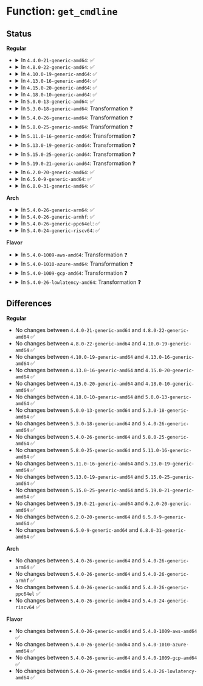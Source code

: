 # Function: <code>get_cmdline</code>

## Status
<b>Regular</b>
<ul>
<li>
<details>
<summary>In <code>4.4.0-21-generic-amd64</code>: ✅</summary>

```c
int get_cmdline(struct task_struct * task, char * buffer, int buflen)
```

```json
{
  "name": "get_cmdline",
  "collision_type": "Unique Global",
  "inline_type": "No",
  "funcs": [
    {
      "addr": 18446744071580598784,
      "name": "get_cmdline",
      "external": true,
      "loc": "mm/util.c:402",
      "file": "mm/util.c",
      "inline": "seen, unknown",
      "caller_inline": [],
      "caller_func": [
        "kernel/auditsc.c:audit_log_exit"
      ]
    }
  ],
  "symbols": [
    {
      "addr": 18446744071580598784,
      "name": "get_cmdline",
      "section": ".text",
      "bind": "STB_GLOBAL",
      "size": 234
    }
  ]
}
```
</details>
</li>
<li>
<details>
<summary>In <code>4.8.0-22-generic-amd64</code>: ✅</summary>

```c
int get_cmdline(struct task_struct * task, char * buffer, int buflen)
```

```json
{
  "name": "get_cmdline",
  "collision_type": "Unique Global",
  "inline_type": "No",
  "funcs": [
    {
      "addr": 18446744071580700496,
      "name": "get_cmdline",
      "external": true,
      "loc": "mm/util.c:603",
      "file": "mm/util.c",
      "inline": "seen, unknown",
      "caller_inline": [],
      "caller_func": [
        "kernel/auditsc.c:audit_log_exit",
        "lib/string_helpers.c:kstrdup_quotable_cmdline"
      ]
    }
  ],
  "symbols": [
    {
      "addr": 18446744071580700496,
      "name": "get_cmdline",
      "section": ".text",
      "bind": "STB_GLOBAL",
      "size": 322
    }
  ]
}
```
</details>
</li>
<li>
<details>
<summary>In <code>4.10.0-19-generic-amd64</code>: ✅</summary>

```c
int get_cmdline(struct task_struct * task, char * buffer, int buflen)
```

```json
{
  "name": "get_cmdline",
  "collision_type": "Unique Global",
  "inline_type": "No",
  "funcs": [
    {
      "addr": 18446744071580766304,
      "name": "get_cmdline",
      "external": true,
      "loc": "mm/util.c:606",
      "file": "mm/util.c",
      "inline": "seen, unknown",
      "caller_inline": [],
      "caller_func": [
        "kernel/auditsc.c:audit_log_exit",
        "lib/string_helpers.c:kstrdup_quotable_cmdline"
      ]
    }
  ],
  "symbols": [
    {
      "addr": 18446744071580766304,
      "name": "get_cmdline",
      "section": ".text",
      "bind": "STB_GLOBAL",
      "size": 328
    }
  ]
}
```
</details>
</li>
<li>
<details>
<summary>In <code>4.13.0-16-generic-amd64</code>: ✅</summary>

```c
int get_cmdline(struct task_struct * task, char * buffer, int buflen)
```

```json
{
  "name": "get_cmdline",
  "collision_type": "Unique Global",
  "inline_type": "No",
  "funcs": [
    {
      "addr": 18446744071580802736,
      "name": "get_cmdline",
      "external": true,
      "loc": "mm/util.c:690",
      "file": "mm/util.c",
      "inline": "seen, unknown",
      "caller_inline": [],
      "caller_func": [
        "kernel/auditsc.c:audit_log_exit",
        "lib/string_helpers.c:kstrdup_quotable_cmdline"
      ]
    }
  ],
  "symbols": [
    {
      "addr": 18446744071580802736,
      "name": "get_cmdline",
      "section": ".text",
      "bind": "STB_GLOBAL",
      "size": 349
    }
  ]
}
```
</details>
</li>
<li>
<details>
<summary>In <code>4.15.0-20-generic-amd64</code>: ✅</summary>

```c
int get_cmdline(struct task_struct * task, char * buffer, int buflen)
```

```json
{
  "name": "get_cmdline",
  "collision_type": "Unique Global",
  "inline_type": "No",
  "funcs": [
    {
      "addr": 18446744071580891440,
      "name": "get_cmdline",
      "external": true,
      "loc": "mm/util.c:690",
      "file": "mm/util.c",
      "inline": "seen, unknown",
      "caller_inline": [],
      "caller_func": [
        "kernel/auditsc.c:audit_log_exit",
        "lib/string_helpers.c:kstrdup_quotable_cmdline"
      ]
    }
  ],
  "symbols": [
    {
      "addr": 18446744071580891440,
      "name": "get_cmdline",
      "section": ".text",
      "bind": "STB_GLOBAL",
      "size": 349
    }
  ]
}
```
</details>
</li>
<li>
<details>
<summary>In <code>4.18.0-10-generic-amd64</code>: ✅</summary>

```c
int get_cmdline(struct task_struct * task, char * buffer, int buflen)
```

```json
{
  "name": "get_cmdline",
  "collision_type": "Unique Global",
  "inline_type": "No",
  "funcs": [
    {
      "addr": 18446744071581027424,
      "name": "get_cmdline",
      "external": true,
      "loc": "mm/util.c:733",
      "file": "mm/util.c",
      "inline": "seen, unknown",
      "caller_inline": [],
      "caller_func": [
        "kernel/auditsc.c:audit_log_exit",
        "lib/string_helpers.c:kstrdup_quotable_cmdline"
      ]
    }
  ],
  "symbols": [
    {
      "addr": 18446744071581027424,
      "name": "get_cmdline",
      "section": ".text",
      "bind": "STB_GLOBAL",
      "size": 349
    }
  ]
}
```
</details>
</li>
<li>
<details>
<summary>In <code>5.0.0-13-generic-amd64</code>: ✅</summary>

```c
int get_cmdline(struct task_struct * task, char * buffer, int buflen)
```

```json
{
  "name": "get_cmdline",
  "collision_type": "Unique Global",
  "inline_type": "No",
  "funcs": [
    {
      "addr": 18446744071581104960,
      "name": "get_cmdline",
      "external": true,
      "loc": "mm/util.c:735",
      "file": "mm/util.c",
      "inline": "seen, unknown",
      "caller_inline": [],
      "caller_func": [
        "kernel/auditsc.c:audit_log_exit",
        "lib/string_helpers.c:kstrdup_quotable_cmdline"
      ]
    }
  ],
  "symbols": [
    {
      "addr": 18446744071581104960,
      "name": "get_cmdline",
      "section": ".text",
      "bind": "STB_GLOBAL",
      "size": 349
    }
  ]
}
```
</details>
</li>
<li>
<details>
<summary>In <code>5.3.0-18-generic-amd64</code>: Transformation ❓</summary>

```c
int get_cmdline(struct task_struct * task, char * buffer, int buflen)
```

```json
{
  "name": "get_cmdline",
  "collision_type": "Unique Global",
  "inline_type": "No",
  "funcs": [
    {
      "addr": 0,
      "name": "get_cmdline",
      "external": true,
      "loc": "mm/util.c:738",
      "file": "mm/util.c",
      "inline": "seen, unknown",
      "caller_inline": [],
      "caller_func": [
        "kernel/auditsc.c:audit_log_exit",
        "lib/string_helpers.c:kstrdup_quotable_cmdline"
      ]
    }
  ],
  "symbols": [
    {
      "addr": 18446744071581170118,
      "name": "get_cmdline.cold",
      "section": ".text",
      "bind": "STB_LOCAL",
      "size": 12
    },
    {
      "addr": 18446744071581169760,
      "name": "get_cmdline",
      "section": ".text",
      "bind": "STB_GLOBAL",
      "size": 346
    }
  ]
}
```
</details>
</li>
<li>
<details>
<summary>In <code>5.4.0-26-generic-amd64</code>: Transformation ❓</summary>

```c
int get_cmdline(struct task_struct * task, char * buffer, int buflen)
```

```json
{
  "name": "get_cmdline",
  "collision_type": "Unique Global",
  "inline_type": "No",
  "funcs": [
    {
      "addr": 0,
      "name": "get_cmdline",
      "external": true,
      "loc": "mm/util.c:843",
      "file": "mm/util.c",
      "inline": "seen, unknown",
      "caller_inline": [],
      "caller_func": [
        "kernel/auditsc.c:audit_log_exit",
        "lib/string_helpers.c:kstrdup_quotable_cmdline"
      ]
    }
  ],
  "symbols": [
    {
      "addr": 18446744071581228164,
      "name": "get_cmdline.cold",
      "section": ".text",
      "bind": "STB_LOCAL",
      "size": 12
    },
    {
      "addr": 18446744071581227696,
      "name": "get_cmdline",
      "section": ".text",
      "bind": "STB_GLOBAL",
      "size": 346
    }
  ]
}
```
</details>
</li>
<li>
<details>
<summary>In <code>5.8.0-25-generic-amd64</code>: Transformation ❓</summary>

```c
int get_cmdline(struct task_struct * task, char * buffer, int buflen)
```

```json
{
  "name": "get_cmdline",
  "collision_type": "Unique Global",
  "inline_type": "No",
  "funcs": [
    {
      "addr": 0,
      "name": "get_cmdline",
      "external": true,
      "loc": "mm/util.c:865",
      "file": "mm/util.c",
      "inline": "seen, unknown",
      "caller_inline": [],
      "caller_func": [
        "kernel/auditsc.c:audit_log_proctitle",
        "lib/string_helpers.c:kstrdup_quotable_cmdline"
      ]
    }
  ],
  "symbols": [
    {
      "addr": 18446744071581415943,
      "name": "get_cmdline.cold",
      "section": ".text",
      "bind": "STB_LOCAL",
      "size": 12
    },
    {
      "addr": 18446744071581415472,
      "name": "get_cmdline",
      "section": ".text",
      "bind": "STB_GLOBAL",
      "size": 351
    }
  ]
}
```
</details>
</li>
<li>
<details>
<summary>In <code>5.11.0-16-generic-amd64</code>: Transformation ❓</summary>

```c
int get_cmdline(struct task_struct * task, char * buffer, int buflen)
```

```json
{
  "name": "get_cmdline",
  "collision_type": "Unique Global",
  "inline_type": "No",
  "funcs": [
    {
      "addr": 0,
      "name": "get_cmdline",
      "external": true,
      "loc": "mm/util.c:924",
      "file": "mm/util.c",
      "inline": "seen, unknown",
      "caller_inline": [],
      "caller_func": [
        "kernel/auditsc.c:audit_log_proctitle",
        "lib/string_helpers.c:kstrdup_quotable_cmdline"
      ]
    }
  ],
  "symbols": [
    {
      "addr": 18446744071591325443,
      "name": "get_cmdline.cold",
      "section": ".text",
      "bind": "STB_LOCAL",
      "size": 12
    },
    {
      "addr": 18446744071581458624,
      "name": "get_cmdline",
      "section": ".text",
      "bind": "STB_GLOBAL",
      "size": 351
    }
  ]
}
```
</details>
</li>
<li>
<details>
<summary>In <code>5.13.0-19-generic-amd64</code>: Transformation ❓</summary>

```c
int get_cmdline(struct task_struct * task, char * buffer, int buflen)
```

```json
{
  "name": "get_cmdline",
  "collision_type": "Unique Global",
  "inline_type": "No",
  "funcs": [
    {
      "addr": 0,
      "name": "get_cmdline",
      "external": true,
      "loc": "mm/util.c:914",
      "file": "mm/util.c",
      "inline": "seen, unknown",
      "caller_inline": [],
      "caller_func": [
        "kernel/auditsc.c:audit_log_exit",
        "lib/string_helpers.c:kstrdup_quotable_cmdline"
      ]
    }
  ],
  "symbols": [
    {
      "addr": 18446744071591267501,
      "name": "get_cmdline.cold",
      "section": ".text",
      "bind": "STB_LOCAL",
      "size": 12
    },
    {
      "addr": 18446744071581479472,
      "name": "get_cmdline",
      "section": ".text",
      "bind": "STB_GLOBAL",
      "size": 351
    }
  ]
}
```
</details>
</li>
<li>
<details>
<summary>In <code>5.15.0-25-generic-amd64</code>: Transformation ❓</summary>

```c
int get_cmdline(struct task_struct * task, char * buffer, int buflen)
```

```json
{
  "name": "get_cmdline",
  "collision_type": "Unique Global",
  "inline_type": "No",
  "funcs": [
    {
      "addr": 0,
      "name": "get_cmdline",
      "external": true,
      "loc": "mm/util.c:945",
      "file": "mm/util.c",
      "inline": "seen, unknown",
      "caller_inline": [],
      "caller_func": [
        "kernel/auditsc.c:audit_log_exit",
        "lib/string_helpers.c:kstrdup_quotable_cmdline"
      ]
    }
  ],
  "symbols": [
    {
      "addr": 18446744071592192708,
      "name": "get_cmdline.cold",
      "section": ".text",
      "bind": "STB_LOCAL",
      "size": 12
    },
    {
      "addr": 18446744071581733872,
      "name": "get_cmdline",
      "section": ".text",
      "bind": "STB_GLOBAL",
      "size": 351
    }
  ]
}
```
</details>
</li>
<li>
<details>
<summary>In <code>5.19.0-21-generic-amd64</code>: Transformation ❓</summary>

```c
int get_cmdline(struct task_struct * task, char * buffer, int buflen)
```

```json
{
  "name": "get_cmdline",
  "collision_type": "Unique Global",
  "inline_type": "No",
  "funcs": [
    {
      "addr": 0,
      "name": "get_cmdline",
      "external": true,
      "loc": "mm/util.c:1070",
      "file": "mm/util.c",
      "inline": "seen, unknown",
      "caller_inline": [],
      "caller_func": [
        "kernel/auditsc.c:audit_log_exit",
        "lib/string_helpers.c:kstrdup_quotable_cmdline"
      ]
    }
  ],
  "symbols": [
    {
      "addr": 18446744071593968610,
      "name": "get_cmdline.cold",
      "section": ".text",
      "bind": "STB_LOCAL",
      "size": 12
    },
    {
      "addr": 18446744071582114768,
      "name": "get_cmdline",
      "section": ".text",
      "bind": "STB_GLOBAL",
      "size": 375
    }
  ]
}
```
</details>
</li>
<li>
<details>
<summary>In <code>6.2.0-20-generic-amd64</code>: ✅</summary>

```c
int get_cmdline(struct task_struct * task, char * buffer, int buflen)
```

```json
{
  "name": "get_cmdline",
  "collision_type": "Unique Global",
  "inline_type": "No",
  "funcs": [
    {
      "addr": 18446744071582588576,
      "name": "get_cmdline",
      "external": true,
      "loc": "mm/util.c:965",
      "file": "mm/util.c",
      "inline": "seen, unknown",
      "caller_inline": [],
      "caller_func": [
        "kernel/auditsc.c:audit_log_exit",
        "lib/string_helpers.c:kstrdup_quotable_cmdline"
      ]
    }
  ],
  "symbols": [
    {
      "addr": 18446744071582588576,
      "name": "get_cmdline",
      "section": ".text",
      "bind": "STB_GLOBAL",
      "size": 378
    }
  ]
}
```
</details>
</li>
<li>
<details>
<summary>In <code>6.5.0-9-generic-amd64</code>: ✅</summary>

```c
int get_cmdline(struct task_struct * task, char * buffer, int buflen)
```

```json
{
  "name": "get_cmdline",
  "collision_type": "Unique Global",
  "inline_type": "No",
  "funcs": [
    {
      "addr": 18446744071582795936,
      "name": "get_cmdline",
      "external": true,
      "loc": "mm/util.c:988",
      "file": "mm/util.c",
      "inline": "seen, unknown",
      "caller_inline": [],
      "caller_func": [
        "kernel/auditsc.c:audit_log_exit",
        "lib/string_helpers.c:kstrdup_quotable_cmdline"
      ]
    }
  ],
  "symbols": [
    {
      "addr": 18446744071582795936,
      "name": "get_cmdline",
      "section": ".text",
      "bind": "STB_GLOBAL",
      "size": 378
    }
  ]
}
```
</details>
</li>
<li>
<details>
<summary>In <code>6.8.0-31-generic-amd64</code>: ✅</summary>

```c
int get_cmdline(struct task_struct * task, char * buffer, int buflen)
```

```json
{
  "name": "get_cmdline",
  "collision_type": "Unique Global",
  "inline_type": "No",
  "funcs": [
    {
      "addr": 18446744071582970656,
      "name": "get_cmdline",
      "external": true,
      "loc": "mm/util.c:996",
      "file": "mm/util.c",
      "inline": "seen, unknown",
      "caller_inline": [],
      "caller_func": [
        "kernel/auditsc.c:audit_log_proctitle",
        "lib/string_helpers.c:kstrdup_quotable_cmdline"
      ]
    }
  ],
  "symbols": [
    {
      "addr": 18446744071582970656,
      "name": "get_cmdline",
      "section": ".text",
      "bind": "STB_GLOBAL",
      "size": 378
    }
  ]
}
```
</details>
</li>
</ul>
<b>Arch</b>
<ul>
<li>
<details>
<summary>In <code>5.4.0-26-generic-arm64</code>: ✅</summary>

```c
int get_cmdline(struct task_struct * task, char * buffer, int buflen)
```

```json
{
  "name": "get_cmdline",
  "collision_type": "Unique Global",
  "inline_type": "No",
  "funcs": [
    {
      "addr": 18446603336492618040,
      "name": "get_cmdline",
      "external": true,
      "loc": "mm/util.c:843",
      "file": "mm/util.c",
      "inline": "seen, unknown",
      "caller_inline": [],
      "caller_func": [
        "kernel/auditsc.c:audit_log_exit",
        "lib/string_helpers.c:kstrdup_quotable_cmdline"
      ]
    }
  ],
  "symbols": [
    {
      "addr": 18446603336492618040,
      "name": "get_cmdline",
      "section": ".text",
      "bind": "STB_GLOBAL",
      "size": 452
    }
  ]
}
```
</details>
</li>
<li>
<details>
<summary>In <code>5.4.0-26-generic-armhf</code>: ✅</summary>

```c
int get_cmdline(struct task_struct * task, char * buffer, int buflen)
```

```json
{
  "name": "get_cmdline",
  "collision_type": "Unique Global",
  "inline_type": "No",
  "funcs": [
    {
      "addr": 3226469132,
      "name": "get_cmdline",
      "external": true,
      "loc": "mm/util.c:843",
      "file": "mm/util.c",
      "inline": "seen, unknown",
      "caller_inline": [],
      "caller_func": [
        "kernel/auditsc.c:audit_log_exit",
        "lib/string_helpers.c:kstrdup_quotable_cmdline"
      ]
    }
  ],
  "symbols": [
    {
      "addr": 3226469132,
      "name": "get_cmdline",
      "section": ".text",
      "bind": "STB_GLOBAL",
      "size": 368
    }
  ]
}
```
</details>
</li>
<li>
<details>
<summary>In <code>5.4.0-26-generic-ppc64el</code>: ✅</summary>

```c
int get_cmdline(struct task_struct * task, char * buffer, int buflen)
```

```json
{
  "name": "get_cmdline",
  "collision_type": "Unique Global",
  "inline_type": "No",
  "funcs": [
    {
      "addr": 13835058055285935296,
      "name": "get_cmdline",
      "external": true,
      "loc": "mm/util.c:843",
      "file": "mm/util.c",
      "inline": "seen, unknown",
      "caller_inline": [],
      "caller_func": [
        "kernel/auditsc.c:audit_log_exit",
        "lib/string_helpers.c:kstrdup_quotable_cmdline"
      ]
    }
  ],
  "symbols": [
    {
      "addr": 13835058055285935296,
      "name": "get_cmdline",
      "section": ".text",
      "bind": "STB_GLOBAL",
      "size": 564
    }
  ]
}
```
</details>
</li>
<li>
<details>
<summary>In <code>5.4.0-24-generic-riscv64</code>: ✅</summary>

```c
int get_cmdline(struct task_struct * task, char * buffer, int buflen)
```

```json
{
  "name": "get_cmdline",
  "collision_type": "Unique Global",
  "inline_type": "No",
  "funcs": [
    {
      "addr": 18446743936272643402,
      "name": "get_cmdline",
      "external": true,
      "loc": "mm/util.c:843",
      "file": "mm/util.c",
      "inline": "seen, unknown",
      "caller_inline": [],
      "caller_func": [
        "kernel/auditsc.c:audit_log_exit",
        "lib/string_helpers.c:kstrdup_quotable_cmdline"
      ]
    }
  ],
  "symbols": [
    {
      "addr": 18446743936272643402,
      "name": "get_cmdline",
      "section": ".text",
      "bind": "STB_GLOBAL",
      "size": 336
    }
  ]
}
```
</details>
</li>
</ul>
<b>Flavor</b>
<ul>
<li>
<details>
<summary>In <code>5.4.0-1009-aws-amd64</code>: Transformation ❓</summary>

```c
int get_cmdline(struct task_struct * task, char * buffer, int buflen)
```

```json
{
  "name": "get_cmdline",
  "collision_type": "Unique Global",
  "inline_type": "No",
  "funcs": [
    {
      "addr": 0,
      "name": "get_cmdline",
      "external": true,
      "loc": "mm/util.c:843",
      "file": "mm/util.c",
      "inline": "seen, unknown",
      "caller_inline": [],
      "caller_func": [
        "kernel/auditsc.c:audit_log_exit",
        "lib/string_helpers.c:kstrdup_quotable_cmdline"
      ]
    }
  ],
  "symbols": [
    {
      "addr": 18446744071581197012,
      "name": "get_cmdline.cold",
      "section": ".text",
      "bind": "STB_LOCAL",
      "size": 12
    },
    {
      "addr": 18446744071581196544,
      "name": "get_cmdline",
      "section": ".text",
      "bind": "STB_GLOBAL",
      "size": 346
    }
  ]
}
```
</details>
</li>
<li>
<details>
<summary>In <code>5.4.0-1010-azure-amd64</code>: Transformation ❓</summary>

```c
int get_cmdline(struct task_struct * task, char * buffer, int buflen)
```

```json
{
  "name": "get_cmdline",
  "collision_type": "Unique Global",
  "inline_type": "No",
  "funcs": [
    {
      "addr": 0,
      "name": "get_cmdline",
      "external": true,
      "loc": "mm/util.c:843",
      "file": "mm/util.c",
      "inline": "seen, unknown",
      "caller_inline": [],
      "caller_func": [
        "kernel/auditsc.c:audit_log_exit",
        "lib/string_helpers.c:kstrdup_quotable_cmdline"
      ]
    }
  ],
  "symbols": [
    {
      "addr": 18446744071581143764,
      "name": "get_cmdline.cold",
      "section": ".text",
      "bind": "STB_LOCAL",
      "size": 12
    },
    {
      "addr": 18446744071581143296,
      "name": "get_cmdline",
      "section": ".text",
      "bind": "STB_GLOBAL",
      "size": 346
    }
  ]
}
```
</details>
</li>
<li>
<details>
<summary>In <code>5.4.0-1009-gcp-amd64</code>: Transformation ❓</summary>

```c
int get_cmdline(struct task_struct * task, char * buffer, int buflen)
```

```json
{
  "name": "get_cmdline",
  "collision_type": "Unique Global",
  "inline_type": "No",
  "funcs": [
    {
      "addr": 0,
      "name": "get_cmdline",
      "external": true,
      "loc": "mm/util.c:843",
      "file": "mm/util.c",
      "inline": "seen, unknown",
      "caller_inline": [],
      "caller_func": [
        "kernel/auditsc.c:audit_log_exit",
        "lib/string_helpers.c:kstrdup_quotable_cmdline"
      ]
    }
  ],
  "symbols": [
    {
      "addr": 18446744071581188212,
      "name": "get_cmdline.cold",
      "section": ".text",
      "bind": "STB_LOCAL",
      "size": 12
    },
    {
      "addr": 18446744071581187744,
      "name": "get_cmdline",
      "section": ".text",
      "bind": "STB_GLOBAL",
      "size": 346
    }
  ]
}
```
</details>
</li>
<li>
<details>
<summary>In <code>5.4.0-26-lowlatency-amd64</code>: Transformation ❓</summary>

```c
int get_cmdline(struct task_struct * task, char * buffer, int buflen)
```

```json
{
  "name": "get_cmdline",
  "collision_type": "Unique Global",
  "inline_type": "No",
  "funcs": [
    {
      "addr": 0,
      "name": "get_cmdline",
      "external": true,
      "loc": "mm/util.c:843",
      "file": "mm/util.c",
      "inline": "seen, unknown",
      "caller_inline": [],
      "caller_func": [
        "kernel/auditsc.c:audit_log_exit",
        "lib/string_helpers.c:kstrdup_quotable_cmdline"
      ]
    }
  ],
  "symbols": [
    {
      "addr": 18446744071581251532,
      "name": "get_cmdline.cold",
      "section": ".text",
      "bind": "STB_LOCAL",
      "size": 12
    },
    {
      "addr": 18446744071581250992,
      "name": "get_cmdline",
      "section": ".text",
      "bind": "STB_GLOBAL",
      "size": 358
    }
  ]
}
```
</details>
</li>
</ul>

## Differences
<b>Regular</b>
<ul>
<li>
No changes between <code>4.4.0-21-generic-amd64</code> and <code>4.8.0-22-generic-amd64</code> ✅
</li>
<li>
No changes between <code>4.8.0-22-generic-amd64</code> and <code>4.10.0-19-generic-amd64</code> ✅
</li>
<li>
No changes between <code>4.10.0-19-generic-amd64</code> and <code>4.13.0-16-generic-amd64</code> ✅
</li>
<li>
No changes between <code>4.13.0-16-generic-amd64</code> and <code>4.15.0-20-generic-amd64</code> ✅
</li>
<li>
No changes between <code>4.15.0-20-generic-amd64</code> and <code>4.18.0-10-generic-amd64</code> ✅
</li>
<li>
No changes between <code>4.18.0-10-generic-amd64</code> and <code>5.0.0-13-generic-amd64</code> ✅
</li>
<li>
No changes between <code>5.0.0-13-generic-amd64</code> and <code>5.3.0-18-generic-amd64</code> ✅
</li>
<li>
No changes between <code>5.3.0-18-generic-amd64</code> and <code>5.4.0-26-generic-amd64</code> ✅
</li>
<li>
No changes between <code>5.4.0-26-generic-amd64</code> and <code>5.8.0-25-generic-amd64</code> ✅
</li>
<li>
No changes between <code>5.8.0-25-generic-amd64</code> and <code>5.11.0-16-generic-amd64</code> ✅
</li>
<li>
No changes between <code>5.11.0-16-generic-amd64</code> and <code>5.13.0-19-generic-amd64</code> ✅
</li>
<li>
No changes between <code>5.13.0-19-generic-amd64</code> and <code>5.15.0-25-generic-amd64</code> ✅
</li>
<li>
No changes between <code>5.15.0-25-generic-amd64</code> and <code>5.19.0-21-generic-amd64</code> ✅
</li>
<li>
No changes between <code>5.19.0-21-generic-amd64</code> and <code>6.2.0-20-generic-amd64</code> ✅
</li>
<li>
No changes between <code>6.2.0-20-generic-amd64</code> and <code>6.5.0-9-generic-amd64</code> ✅
</li>
<li>
No changes between <code>6.5.0-9-generic-amd64</code> and <code>6.8.0-31-generic-amd64</code> ✅
</li>
</ul>
<b>Arch</b>
<ul>
<li>
No changes between <code>5.4.0-26-generic-amd64</code> and <code>5.4.0-26-generic-arm64</code> ✅
</li>
<li>
No changes between <code>5.4.0-26-generic-amd64</code> and <code>5.4.0-26-generic-armhf</code> ✅
</li>
<li>
No changes between <code>5.4.0-26-generic-amd64</code> and <code>5.4.0-26-generic-ppc64el</code> ✅
</li>
<li>
No changes between <code>5.4.0-26-generic-amd64</code> and <code>5.4.0-24-generic-riscv64</code> ✅
</li>
</ul>
<b>Flavor</b>
<ul>
<li>
No changes between <code>5.4.0-26-generic-amd64</code> and <code>5.4.0-1009-aws-amd64</code> ✅
</li>
<li>
No changes between <code>5.4.0-26-generic-amd64</code> and <code>5.4.0-1010-azure-amd64</code> ✅
</li>
<li>
No changes between <code>5.4.0-26-generic-amd64</code> and <code>5.4.0-1009-gcp-amd64</code> ✅
</li>
<li>
No changes between <code>5.4.0-26-generic-amd64</code> and <code>5.4.0-26-lowlatency-amd64</code> ✅
</li>
</ul>
